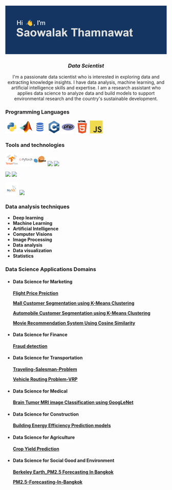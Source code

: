 <p align="center">
 <img src="https://github.com/tanriders/tanriders/blob/main/header.png" />
</p>
<h3 align="center"><i>Data Scientist</i></h3>

<div align="center">

I'm a passionate data scientist who is interested in exploring data and extracting knowledge insights. I have data analysis, machine learning, and artificial intelligence skills and expertise. I am a research assistant who applies data science to analyze data and build models to support environmental research and the country's sustainable development.
</div>




### Programming Languages
<code><img height="40" src="https://raw.githubusercontent.com/github/explore/80688e429a7d4ef2fca1e82350fe8e3517d3494d/topics/python/python.png"></code>
<code><img height="40" src="https://raw.githubusercontent.com/github/explore/80688e429a7d4ef2fca1e82350fe8e3517d3494d/topics/matlab/matlab.png"></code>
<code><img height="40" src="https://raw.githubusercontent.com/github/explore/80688e429a7d4ef2fca1e82350fe8e3517d3494d/topics/sql/sql.png"></code>
<code><img height="40" src="https://raw.githubusercontent.com/github/explore/80688e429a7d4ef2fca1e82350fe8e3517d3494d/topics/cpp/cpp.png"></code>
<code><img height="40" src="https://raw.githubusercontent.com/github/explore/80688e429a7d4ef2fca1e82350fe8e3517d3494d/topics/php/php.png"></code>
<code><img height="40" src="https://raw.githubusercontent.com/github/explore/80688e429a7d4ef2fca1e82350fe8e3517d3494d/topics/html/html.png"></code>
<code><img height="40" src="https://raw.githubusercontent.com/github/explore/80688e429a7d4ef2fca1e82350fe8e3517d3494d/topics/javascript/javascript.png"></code>

### Tools and technologies
<code><img height="40" src="https://raw.githubusercontent.com/github/explore/80688e429a7d4ef2fca1e82350fe8e3517d3494d/topics/tensorflow/tensorflow.png"></code>
<code><img height="40" src="https://raw.githubusercontent.com/github/explore/224672533a7f836ad6bf142e4dee61217cfc100e/topics/pytorch/pytorch.png"></code>
<code><img height="40" src="https://raw.githubusercontent.com/github/explore/224672533a7f836ad6bf142e4dee61217cfc100e/topics/scikit-learn/scikit-learn.png"></code>
<code><img height="40" src="https://camo.githubusercontent.com/981d48e57e23a4907cebc4eb481799b5882595ea978261f22a3e131dcd6ebee6/68747470733a2f2f70616e6461732e7079646174612e6f72672f7374617469632f696d672f70616e6461732e737667"></code>
<code><img height="40" src="https://upload.wikimedia.org/wikipedia/commons/thumb/0/01/Created_with_Matplotlib-logo.svg/2048px-Created_with_Matplotlib-logo.svg.png"></code>

<code><img height="40" src="https://repository-images.githubusercontent.com/562779208/721b128d-af04-4933-8d77-56c17418bf1f"></code> 
<code><img height="40" src="https://www.svgrepo.com/show/354012/looker-icon.svg"></code> 

<code><img height="40" src="https://raw.githubusercontent.com/github/explore/80688e429a7d4ef2fca1e82350fe8e3517d3494d/topics/mysql/mysql.png"></code> 
<code><img height="40" src="https://upload.wikimedia.org/wikipedia/commons/thumb/7/73/Microsoft_Excel_2013-2019_logo.svg/1085px-Microsoft_Excel_2013-2019_logo.svg.png"></code> 

### Data analysis techniques
- **Deep learning** 
- **Machine Learning**
- **Artificial Intelligence** 
- **Computer Visions** 
- **Image Processing**
- **Data analysis** 
- **Data visualization** 
- **Statistics** 

### Data Science Applications Domains
* #### Data Science for Marketing
  **[Flight Price Preiction](https://github.com/tanriders/Flight_Price_Preiction/blob/main/DS_Marketing_Flight_Price_Prediction__LinearRegression.ipynb)**
  
  **[Mall Customer Segmentation using K-Means Clustering](https://github.com/tanriders/customer-segmentation-k-means/blob/main/DS_Marketing_customer_segmentation_k_means.ipynb)**
  
  **[Automobile Customer Segmentation using K-Means Clustering](https://github.com/tanriders/Automobile-Customer-Segmentation/blob/main/DS_Marketing_Automobile_Customer_Segmentation.ipynb)**
  
  **[Movie Recommendation System Using Cosine Similarity](https://github.com/tanriders/Recommend_movies/blob/main/DS_Marketing_Recommend_movies.ipynb)**

* #### Data Science for Finance
  **[Fraud detection](https://github.com/tanriders/Fraud_Detection_AutoEncoder/blob/main/DS_Finance_Fraud_Detection_AutoEncoder.ipynb)**
  
* #### Data Science for Transportation
  **[Traveling-Salesman-Problem](https://github.com/tanriders/Traveling-Salesman-Problem/blob/main/DS_Transportation_TSP.ipynb)**
  
  **[Vehicle Routing Problem-VRP](https://github.com/tanriders/Vehicle-Routing-Problem-VRP-/blob/main/DS_Transportation_VRP.ipynb)**

* #### Data Science for Medical
  **[Brain Tumor MRI image Classification using GoogLeNet](https://github.com/tanriders/Medical_Brain-Tumor-MRI-Classification-GoogLeNet/blob/main/DS_Medical_Brain_Tumor_MRI_Classification_GoogLeNet.ipynb)**

* #### Data Science for Construction
  **[Building Energy Efficiency Prediction models](https://github.com/tanriders/Construction_Building-Energy-Prediction-models/blob/main/DS_Construction_Building_Energy_Prediction_models.ipynb)**
  
* #### Data Science for Agriculture
  **[Crop Yield Prediction](https://github.com/tanriders/Agriculture-Crop-Yield-Prediction/blob/main/DS_Agriculture_Crop_Yield_Prediction.ipynb)**

* #### Data Science for Social Good and Environment
  **[Berkeley Earth_PM2.5 Forecasting In Bangkok](https://github.com/tanriders/Berkeley-Earth_PM2.5-Forecasting-In-Bangkok/blob/main/Berkeley_Earth_PM2_5_Forecasting_In_Bangkok.ipynb)**
  
  **[PM2.5-Forecasting-In-Bangkok](https://github.com/tanriders/PM2.5-Forecasting-In-Bangkok/blob/main/Air4thai_PM2_5_Forecasting_In_Bangkok.ipynb)**
   
